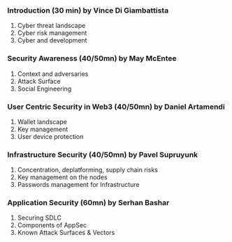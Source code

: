 
### Introduction (30 min) by Vince Di Giambattista
1. Cyber threat landscape
2. Cyber risk management
3. Cyber and development

### Security Awareness (40/50mn) by May McEntee
1. Context and adversaries
2. Attack Surface
3. Social Engineering

### User Centric Security in Web3 (40/50mn) by Daniel Artamendi
1. Wallet landscape 
2. Key management 
3. User device protection

### Infrastructure Security (40/50mn) by Pavel Supruyunk
1. Concentration, deplatforming, supply chain risks 
2. Key management on the nodes 
3. Passwords management for Infrastructure

### Application Security (60mn) by Serhan Bashar
1. Securing SDLC 
2. Components of AppSec 
3. Known Attack Surfaces & Vectors
